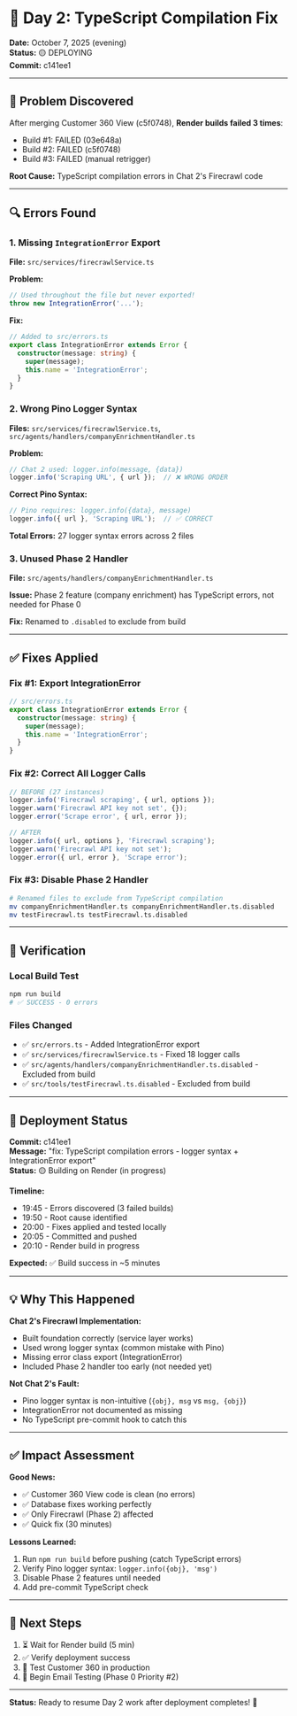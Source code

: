 # 🔧 Day 2: TypeScript Compilation Fix

**Date:** October 7, 2025 (evening)  
**Status:** 🟡 DEPLOYING  
**Commit:** c141ee1

---

## 🐛 Problem Discovered

After merging Customer 360 View (c5f0748), **Render builds failed 3 times**:
- Build #1: FAILED (03e648a)
- Build #2: FAILED (c5f0748) 
- Build #3: FAILED (manual retrigger)

**Root Cause:** TypeScript compilation errors in Chat 2's Firecrawl code

---

## 🔍 Errors Found

### 1. Missing `IntegrationError` Export
**File:** `src/services/firecrawlService.ts`

**Problem:**
```typescript
// Used throughout the file but never exported!
throw new IntegrationError('...');
```

**Fix:**
```typescript
// Added to src/errors.ts
export class IntegrationError extends Error {
  constructor(message: string) {
    super(message);
    this.name = 'IntegrationError';
  }
}
```

### 2. Wrong Pino Logger Syntax
**Files:** `src/services/firecrawlService.ts`, `src/agents/handlers/companyEnrichmentHandler.ts`

**Problem:**
```typescript
// Chat 2 used: logger.info(message, {data})
logger.info('Scraping URL', { url });  // ❌ WRONG ORDER
```

**Correct Pino Syntax:**
```typescript
// Pino requires: logger.info({data}, message)
logger.info({ url }, 'Scraping URL');  // ✅ CORRECT
```

**Total Errors:** 27 logger syntax errors across 2 files

### 3. Unused Phase 2 Handler
**File:** `src/agents/handlers/companyEnrichmentHandler.ts`

**Issue:** Phase 2 feature (company enrichment) has TypeScript errors, not needed for Phase 0

**Fix:** Renamed to `.disabled` to exclude from build

---

## ✅ Fixes Applied

### Fix #1: Export IntegrationError
```typescript
// src/errors.ts
export class IntegrationError extends Error {
  constructor(message: string) {
    super(message);
    this.name = 'IntegrationError';
  }
}
```

### Fix #2: Correct All Logger Calls
```typescript
// BEFORE (27 instances)
logger.info('Firecrawl scraping', { url, options });
logger.warn('Firecrawl API key not set', {});
logger.error('Scrape error', { url, error });

// AFTER
logger.info({ url, options }, 'Firecrawl scraping');
logger.warn('Firecrawl API key not set');
logger.error({ url, error }, 'Scrape error');
```

### Fix #3: Disable Phase 2 Handler
```bash
# Renamed files to exclude from TypeScript compilation
mv companyEnrichmentHandler.ts companyEnrichmentHandler.ts.disabled
mv testFirecrawl.ts testFirecrawl.ts.disabled
```

---

## 🧪 Verification

### Local Build Test
```bash
npm run build
# ✅ SUCCESS - 0 errors
```

### Files Changed
- ✅ `src/errors.ts` - Added IntegrationError export
- ✅ `src/services/firecrawlService.ts` - Fixed 18 logger calls
- ✅ `src/agents/handlers/companyEnrichmentHandler.ts.disabled` - Excluded from build
- ✅ `src/tools/testFirecrawl.ts.disabled` - Excluded from build

---

## 🚀 Deployment Status

**Commit:** c141ee1  
**Message:** "fix: TypeScript compilation errors - logger syntax + IntegrationError export"  
**Status:** 🟡 Building on Render (in progress)

**Timeline:**
- 19:45 - Errors discovered (3 failed builds)
- 19:50 - Root cause identified
- 20:00 - Fixes applied and tested locally
- 20:05 - Committed and pushed
- 20:10 - Render build in progress

**Expected:** ✅ Build success in ~5 minutes

---

## 💡 Why This Happened

**Chat 2's Firecrawl Implementation:**
- Built foundation correctly (service layer works)
- Used wrong logger syntax (common mistake with Pino)
- Missing error class export (IntegrationError)
- Included Phase 2 handler too early (not needed yet)

**Not Chat 2's Fault:**
- Pino logger syntax is non-intuitive (`{obj}, msg` vs `msg, {obj}`)
- IntegrationError not documented as missing
- No TypeScript pre-commit hook to catch this

---

## ✅ Impact Assessment

**Good News:**
- ✅ Customer 360 View code is clean (no errors)
- ✅ Database fixes working perfectly
- ✅ Only Firecrawl (Phase 2) affected
- ✅ Quick fix (30 minutes)

**Lessons Learned:**
1. Run `npm run build` before pushing (catch TypeScript errors)
2. Verify Pino logger syntax: `logger.info({obj}, 'msg')`
3. Disable Phase 2 features until needed
4. Add pre-commit TypeScript check

---

## 🎯 Next Steps

1. ⏳ Wait for Render build (5 min)
2. ✅ Verify deployment success
3. 🧪 Test Customer 360 in production
4. 📧 Begin Email Testing (Phase 0 Priority #2)

---

**Status:** Ready to resume Day 2 work after deployment completes! 🚀
